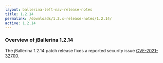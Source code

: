 ```yaml
---
layout: ballerina-left-nav-release-notes
title: 1.2.14 
permalink: /downloads/1.2.x-release-notes/1.2.14/
active: 1.2.14
---
```

### Overview of jBallerina 1.2.14
The jBallerina 1.2.14 patch release fixes a reported security issue [CVE-2021-32700](https://github.com/ballerina-platform/ballerina-lang/security/advisories/GHSA-f5qg-fqrw-v5ww).

<style>

.cBallerinaTocContainer  {
    display:none;
}

</style>